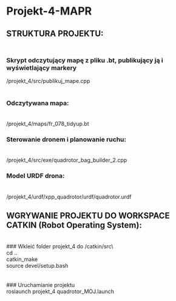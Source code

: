 # Projekt-4-MAPR


## STRUKTURA PROJEKTU:<br/><br/>

### Skrypt odczytujący mapę z pliku .bt, publikujący ją i wyświetlający markery<br/>
/projekt_4/src/publikuj_mape.cpp<br/><br/>

### Odczytywana mapa:<br/><br/>
/projekt_4/maps/fr_078_tidyup.bt  

### Sterowanie dronem i planowanie ruchu:<br/><br/>
/projekt_4/src/exe/quadrotor_bag_builder_2.cpp  

### Model URDF drona:<br/><br/>
/projekt_4/urdf/xpp_quadrotor/urdf/quadrotor.urdf  



## WGRYWANIE PROJEKTU DO WORKSPACE CATKIN (Robot Operating System):<br/> 
<br/>
### Wkleić folder projekt_4 do /catkin/src\<br/>
cd ..<br/>
catkin_make<br/>  
source devel/setup.bash<br/>
<br/><br/>
### Uruchamianie projektu<br/>
roslaunch projekt_4 quadrotor_MOJ.launch<br/>  
